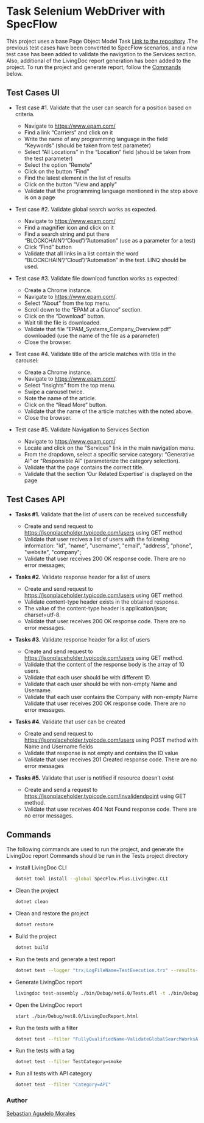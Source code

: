 # Task Selenium WebDriver with SpecFlow

This project uses a base Page Object Model Task [Link to the repository](https://autocode.git.epam.com/sebastian.agudelo2/task-selenium-webdriver)
.The previous test cases have been converted to SpecFlow scenarios, and a new test case has been added to validate the navigation to the Services section.
Also, additional of the LivingDoc report generation has been added to the project. To run the project and generate report, follow the [Commands](#commands) below. 


## Test Cases UI
- Test case #1. Validate that the user can search for a position based on criteria.
    - Navigate to https://www.epam.com/
    - Find a link “Carriers” and click on it
    - Write the name of any programming language in the field “Keywords” (should be taken from test parameter)
    - Select “All Locations” in the “Location” field (should be taken from the test parameter)
    - Select the option “Remote”
    - Click on the button “Find”
    - Find the latest element in the list of results
    - Click on the button “View and apply”
    - Validate that the programming language mentioned in the step above is on a page


- Test case #2. Validate global search works as expected.
    - Navigate to https://www.epam.com/
    - Find a magnifier icon and click on it
    - Find a search string and put there “BLOCKCHAIN”/”Cloud”/”Automation” (use as a parameter for a test)
    - Click “Find” button
    - Validate that all links in a list contain the word “BLOCKCHAIN”/”Cloud”/”Automation” in the text. LINQ should be used. 


- Test case #3. Validate file download function works as expected:
    - Create a Chrome instance.
    - Navigate to https://www.epam.com/.
    - Select “About” from the top menu.
    - Scroll down to the “EPAM at a Glance” section.
    - Click on the “Download” button.
    - Wait till the file is downloaded.
    - Validate that file “EPAM_Systems_Company_Overview.pdf” downloaded (use the name of the file as a parameter)
    - Close the browser.


- Test case #4. Validate title of the article matches with title in the carousel:
    - Create a Chrome instance.
    - Navigate to https://www.epam.com/.
    - Select “Insights” from the top menu.
    - Swipe a carousel twice.
    - Note the name of the article.
    - Click on the “Read More” button.
    - Validate that the name of the article matches with the noted above. 
    - Close the browser.

- Test case #5. Validate Navigation to Services Section
    - Navigate to https://www.epam.com/
    - Locate and click on the "Services" link in the main navigation menu.
    - From the dropdown, select a specific service category: “Generative AI” or “Responsible AI” (parameterize the category selection).
    - Validate that the page contains the correct title.
    - Validate that the section ‘Our Related Expertise’ is displayed on the page

## Test Cases API

- **Tasks #1.** Validate that the list of users can be received successfully
	- Create and send request to https://jsonplaceholder.typicode.com/users using GET method
	- Validate that user recives a list of users with the following information: "id",  "name", "username", "email", "address”,     "phone",   "website",  "company";
	- Validate that user receives 200 OK response code. There are no error messages;


- **Tasks #2.** Validate response header for a list of users 
	- Create and send request to https://jsonplaceholder.typicode.com/users using GET method.
	- Validate content-type header exists in the obtained response.
	- The value of the content-type header is application/json; charset=utf-8.
	- Validate that user receives 200 OK response code. There are no error messages.

- **Tasks #3.** Validate response header for a list of users 
	- Create and send request to https://jsonplaceholder.typicode.com/users using GET method. 
	- Validate that the content of the response body is the array of 10 users.
	- Validate that each user should be with different ID.
	- Validate that each user should be with non-empty Name and Username.
	- Validate that each user contains the Company with non-empty Name Validate that user receives 200 OK response code. There are no error messages.

- **Tasks #4.** Validate that user can be created
	- Create and send request to https://jsonplaceholder.typicode.com/users using POST method with Name and Username fields 
	- Validate that response is not empty and contains the ID value
	- Validate that user receives 201 Created response code. There are no error messages

- **Tasks #5.** Validate that user is notified if resource doesn’t exist
	- Create and send a request to https://jsonplaceholder.typicode.com/invalidendpoint using GET method.
	- Validate that user receives 404 Not Found response code. There are no error messages.  



## Commands

The following commands are used to run the project, and generate the LivingDoc report
Commands should be run in the Tests project directory

- Install LivingDoc CLI
  ```bash
  dotnet tool install --global SpecFlow.Plus.LivingDoc.CLI
  ```

- Clean the project
  ```bash
  dotnet clean
  ```

- Clean and restore the project
  ```bash
  dotnet restore
  ```

- Build the project
  ```bash
  dotnet build
  ```

- Run the tests and generate a test report
  ```bash
  dotnet test --logger "trx;LogFileName=TestExecution.trx" --results-directory ./bin/Debug/net8.0
  ```

- Generate LivingDoc report
  ```bash
  livingdoc test-assembly ./bin/Debug/net8.0/Tests.dll -t ./bin/Debug/net8.0/TestExecution.json --output ./bin/Debug/net8.0/LivingDocReport.html
  ```


- Open the LivingDoc report
  ```bash
  start ./bin/Debug/net8.0/LivingDocReport.html
  ```

- Run the tests with a filter
  ```bash
  dotnet test --filter "FullyQualifiedName~ValidateGlobalSearchWorksAsExpected"
  ```

- Run the tests with a tag
  ```bash
  dotnet test --filter TestCategory=smoke
  ```


- Run all tests with API category
    ```bash
    dotnet test --filter "Category=API"
    ```

### Author

[Sebastian Agudelo Morales](https://www.linkedin.com/in/sebastianamo) 